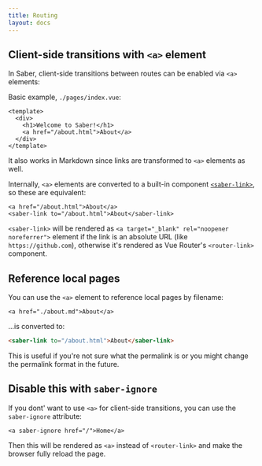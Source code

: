 ```yaml
---
title: Routing
layout: docs
---
```


## Client-side transitions with `<a>` element

In Saber, client-side transitions between routes can be enabled via `<a>` elements:

Basic example, `./pages/index.vue`:

```vue
<template>
  <div>
    <h1>Welcome to Saber!</h1>
    <a href="/about.html">About</a>
  </div>
</template>
```

It also works in Markdown since links are transformed to `<a>` elements as well.

Internally, `<a>` elements are converted to a built-in component [`<saber-link>`](components.md#saberlink), so these are equivalent:

```vue
<a href="/about.html">About</a>
<saber-link to="/about.html">About</saber-link>
```

`<saber-link>` will be rendered as `<a target="_blank" rel="noopener noreferrer">` element if the link is an absolute URL (like `https://github.com`), otherwise it's rendered as Vue Router's `<router-link>` component.

## Reference local pages

You can use the `<a>` element to reference local pages by filename:

```vue
<a href="./about.md">About</a>
```

...is converted to:

```html
<saber-link to="/about.html">About</saber-link>
```

This is useful if you're not sure what the permalink is or you might change the permalink format in the future.

## Disable this with `saber-ignore`

If you dont' want to use `<a>` for client-side transitions, you can use the `saber-ignore` attribute:

```vue
<a saber-ignore href="/">Home</a>
```

Then this will be rendered as `<a>` instead of `<router-link>` and make the browser fully reload the page.
